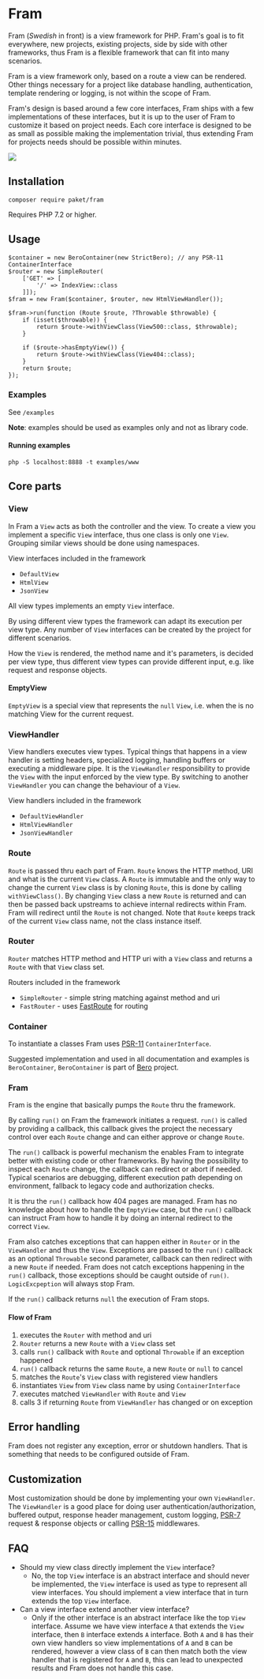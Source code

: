 # Fram

Fram (_Swedish_ in front) is a view framework for PHP. Fram's goal is to fit everywhere, new projects, existing projects,
side by side with other frameworks, thus Fram is a flexible framework that can fit into many scenarios.

Fram is a view framework only, based on a route a view can be rendered. Other things necessary for a project like database handling, authentication, template rendering or logging, is not within the scope of Fram.

Fram's design is based around a few core interfaces, Fram ships with a few implementations of these interfaces, but it is  up to the user of Fram to customize it based on project needs. Each core interface is designed to be as small as possible making the implementation trivial, thus extending Fram for projects needs should be possible within minutes.

![](https://github.com/paketphp/fram/workflows/tests/badge.svg)

## Installation

`composer require paket/fram`

Requires PHP 7.2 or higher.

## Usage

```
$container = new BeroContainer(new StrictBero); // any PSR-11 ContainerInterface
$router = new SimpleRouter(
    ['GET' => [
        '/' => IndexView::class
    ]]);
$fram = new Fram($container, $router, new HtmlViewHandler());

$fram->run(function (Route $route, ?Throwable $throwable) {
    if (isset($throwable)) {
        return $route->withViewClass(View500::class, $throwable);
    }

    if ($route->hasEmptyView()) {
        return $route->withViewClass(View404::class);
    }
    return $route;
});
```

### Examples

See `/examples`

**Note**: examples should be used as examples only and not as library code.

#### Running examples

`php -S localhost:8888 -t examples/www`

## Core parts

### View

In Fram a `View` acts as both the controller and the view. To create a view you implement a specific `View` interface, thus one class is only one `View`. Grouping similar views should be done using namespaces. 

View interfaces included in the framework

* `DefaultView`
* `HtmlView`
* `JsonView`

All view types implements an empty `View` interface.

By using different view types the framework can adapt its execution per view type. Any number of `View` interfaces can be created by the project for different scenarios.

How the `View` is rendered, the method name and it's parameters, is decided per view type, thus different view types can provide different input, e.g. like request and response objects.

#### EmptyView

`EmptyView` is a special view that represents the `null` `View`, i.e.
when the is no matching View for the current request.

### ViewHandler

View handlers executes view types. Typical things that happens in a view handler is setting headers, specialized logging, handling buffers or executing a middleware pipe. It is the `ViewHandler` responsibility to provide the `View` with the input enforced by the view type. By switching to another `ViewHandler` you can change the behaviour of a `View`.

View handlers included in the framework

* `DefaultViewHandler`
* `HtmlViewHandler`
* `JsonViewHandler`


### Route

`Route` is passed thru each part of Fram. `Route` knows the HTTP method, URI and what is the current `View` class. A `Route` is immutable and the only way to change the current `View` class is by cloning `Route`, this is done by calling `withViewClass()`. By changing `View` class a new `Route` is returned and can then be passed back upstreams to achieve internal redirects within Fram. Fram will redirect until the `Route` is not changed. Note that `Route` keeps track of the current `View` class name, not the class instance itself.

### Router

`Router` matches HTTP method and HTTP uri with a `View` class and returns a `Route` with that `View` class set.

Routers included in the framework

* `SimpleRouter` - simple string matching against method and uri
* `FastRouter` - uses [FastRoute](https://github.com/nikic/FastRoute) for routing

### Container

To instantiate a classes Fram uses [PSR-11](https://www.php-fig.org/psr/psr-11/) `ContainerInterface`.

Suggested implementation and used in all documentation and examples is `BeroContainer`, `BeroContainer` is part of [Bero](https://github.com/paketphp/bero) project.

### Fram

Fram is the engine that basically pumps the `Route` thru the framework.

By calling `run()` on Fram the framework initiates a request.
`run()` is called by providing a callback, this callback gives the project the necessary control over each `Route` change and can either approve or change `Route`.

The `run()` callback is  powerful mechanism the enables Fram to integrate better with existing code or other frameworks. By having the possibility to inspect each `Route` change, the callback can redirect or abort if needed. Typical scenarios are debugging, different execution path depending on environment, fallback to legacy code and authorization checks.

It is thru the `run()` callback how 404 pages are managed. Fram has no knowledge about how to handle the `EmptyView` case, but the `run()` callback can instruct Fram how to handle it by doing an internal redirect to the correct `View`.

Fram also catches exceptions that can happen either in `Router` or in the `ViewHandler` and thus the `View`. Exceptions are passed to the `run()` callback as an optional `Throwable` second parameter, callback can then redirect with a new `Route` if needed. Fram does not catch exceptions happening in the `run()` callback, those exceptions should be caught outside of `run()`. `LogicExcpeption` will always stop Fram.

If the `run()` callback returns `null` the execution of Fram stops.

#### Flow of Fram

1. executes the `Router` with method and uri
2. `Router` returns a new `Route` with a `View` class set
3. calls `run()` callback with `Route` and optional `Throwable` if an exception happened
4. `run()` callback returns the same `Route`, a new `Route` or `null` to cancel
5. matches the `Route`'s `View` class with registered view handlers
6. instantiates `View` from `View` class name by using `ContainerInterface`
7. executes matched `ViewHandler` with `Route` and `View`
8. calls 3 if returning `Route` from `ViewHandler` has changed or on exception

## Error handling

Fram does not register any exception, error or shutdown handlers. That is something that needs to be configured outside of Fram.

## Customization

Most customization should be done by implementing your own `ViewHandler`. The `ViewHandler` is a good place for doing user authentication/authorization, buffered output, response header management, custom logging, [PSR-7](https://www.php-fig.org/psr/psr-7/) request & response objects or calling [PSR-15](https://www.php-fig.org/psr/psr-15/) middlewares.

## FAQ

* Should my view class directly implement the `View` interface?
  * No, the top `View` interface is an abstract interface and should never be implemented, the `View` interface is used as type to represent all view interfaces. You should implement a view interface that in turn extends the top `View` interface.
* Can a view interface extend another view interface?
  * Only if the other interface is an abstract interface like the top `View` interface. Assume we have view interface `A` that extends the `View` interface, then `B` interface extends `A` interface. Both `A` and `B` has their own view handlers so view implementations of `A` and `B` can be rendered, however a view class of `B` can then match both the view handler that is registered for `A` and `B`, this can lead to unexpected results and Fram does not handle this case.
